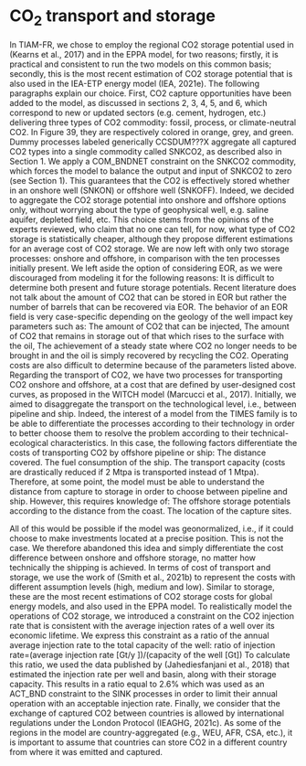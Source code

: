 # CO<sub>2</sub> transport and storage

In TIAM-FR, we chose to employ the regional CO2 storage potential used in (Kearns et al., 2017) and in the EPPA model, for two reasons; firstly, it is practical and consistent to run the two models on this common basis; secondly, this is the most recent estimation of CO2 storage potential that is also used in the IEA-ETP energy model (IEA, 2021e). The following paragraphs explain our choice.
First, CO2 capture opportunities have been added to the model, as discussed in sections 2, 3, 4, 5, and 6, which correspond to new or updated sectors (e.g. cement, hydrogen, etc.) delivering three types of CO2 commodity: fossil, process, or climate-neutral CO2. In Figure 39, they are respectively colored in orange, grey, and green. Dummy processes labeled generically CCSDUM???X  aggregate all captured CO2 types into a single commodity called SNKCO2, as described also in Section 1. We apply a COM_BNDNET constraint on the SNKCO2 commodity, which forces the model to balance the output and input of SNKCO2 to zero (see Section 1). This guarantees that the CO2 is effectively stored whether in an onshore well (SNKON) or offshore well (SNKOFF). Indeed, we decided to aggregate the CO2 storage potential into onshore and offshore options only, without worrying about the type of geophysical well, e.g. saline aquifer, depleted field, etc. This choice stems from the opinions of the experts reviewed, who claim that no one can tell, for now, what type of CO2 storage is statistically cheaper, although they propose different estimations for an average cost of CO2 storage.
We are now left with only two storage processes: onshore and offshore, in comparison with the ten processes initially present. We left aside the option of considering EOR, as we were discouraged from modeling it for the following reasons:
	It is difficult to determine both present and future storage potentials. Recent literature does not talk about the amount of CO2 that can be stored in EOR but rather the number of barrels that can be recovered via EOR.
	The behavior of an EOR field is very case-specific depending on the geology of the well impact key parameters such as:
	The amount of CO2 that can be injected,
	The amount of CO2 that remains in storage out of that which rises to the surface with the oil,
	The achievement of a steady state where CO2 no longer needs to be brought in and the oil is simply recovered by recycling the CO2.
	Operating costs are also difficult to determine because of the parameters listed above.
Regarding the transport of CO2, we have two processes for transporting CO2 onshore and offshore, at a cost that are defined by user-designed cost curves, as proposed in the WITCH model (Marcucci et al., 2017). Initially, we aimed to disaggregate the transport on the technological level, i.e., between pipeline and ship. Indeed, the interest of a model from the TIMES family is to be able to differentiate the processes according to their technology in order to better choose them to resolve the problem according to their technical-ecological characteristics. In this case, the following factors differentiate the costs of transporting CO2 by offshore pipeline or ship:
	The distance covered.
	The fuel consumption of the ship.
	The transport capacity (costs are drastically reduced if 2 Mtpa is transported instead of 
1 Mtpa).
Therefore, at some point, the model must be able to understand the distance from capture to storage in order to choose between pipeline and ship. However, this requires knowledge of:
	The offshore storage potentials according to the distance from the coast.
	The location of the capture sites.

All of this would be possible if the model was geonormalized, i.e., if it could choose to make investments located at a precise position. This is not the case. We therefore abandoned this idea and simply differentiate the cost difference between onshore and offshore storage, no matter how technically the shipping is achieved. In terms of cost of transport and storage, we use the work of (Smith et al., 2021b) to represent the costs with different assumption levels (high, medium and low). Similar to storage, these are the most recent estimations of CO2 storage costs for global energy models, and also used in the EPPA model.
To realistically model the operations of CO2 storage, we introduced a constraint on the CO2 injection rate that is consistent with the average injection rates of a well over its economic lifetime. We express this constraint as a ratio of the annual average injection rate to the total capacity of the well:
ratio of injection rate=(average injection rate [Gt/y ])/(capacity of the well [Gt])
To calculate this ratio, we used the data published by (Jahediesfanjani et al., 2018) that estimated the injection rate per well and basin, along with their storage capacity. This results in a ratio equal to 2.6% which was used as an ACT_BND constraint to the SINK processes in order to limit their annual operation with an acceptable injection rate.
Finally, we consider that the exchange of captured CO2 between countries is allowed by international regulations under the London Protocol (IEAGHG, 2021c). As some of the regions in the model are country-aggregated (e.g., WEU, AFR, CSA, etc.), it is important to assume that countries can store CO2 in a different country from where it was emitted and captured.

